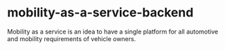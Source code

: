 # mobility-as-a-service-backend
Mobility as a service is an idea to have a single platform for all automotive and mobility requirements of vehicle owners.

